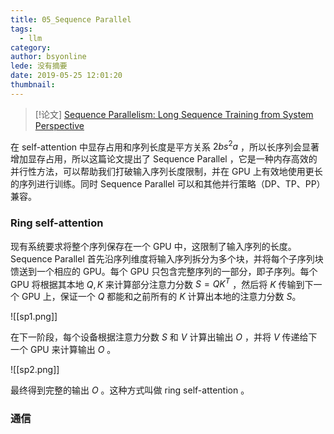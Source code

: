 ```yaml
---
title: 05_Sequence Parallel
tags:
  - llm
category: 
author: bsyonline
lede: 没有摘要
date: 2019-05-25 12:01:20
thumbnail:
---
```


> [!论文]
> [Sequence Parallelism: Long Sequence Training from System Perspective](https://arxiv.org/pdf/2105.13120)
> 

在 self-attention 中显存占用和序列长度是平方关系 $2bs^2a$ ，所以长序列会显著增加显存占用，所以这篇论文提出了 Sequence Parallel ，它是一种内存高效的并行性方法，可以帮助我们打破输入序列长度限制，并在 GPU 上有效地使用更长的序列进行训练。同时 Sequence Parallel 可以和其他并行策略（DP、TP、PP）兼容。

### Ring self-attention

现有系统要求将整个序列保存在一个 GPU 中，这限制了输入序列的长度。Sequence Parallel 首先沿序列维度将输入序列拆分为多个块，并将每个子序列块馈送到一个相应的 GPU。每个 GPU 只包含完整序列的一部分，即子序列。每个 GPU 将根据其本地 $Q,K$ 来计算部分注意力分数 $S=QK^T$ ，然后将 $K$ 传输到下一个 GPU 上，保证一个 $Q$ 都能和之前所有的 $K$ 计算出本地的注意力分数 $S$。

![[sp1.png]]

在下一阶段，每个设备根据注意力分数 $S$ 和 $V$ 计算出输出 $O$ ，并将 $V$ 传递给下一个 GPU 来计算输出 $O$ 。

![[sp2.png]]


最终得到完整的输出 $O$ 。这种方式叫做 ring self-attention 。


### 通信


